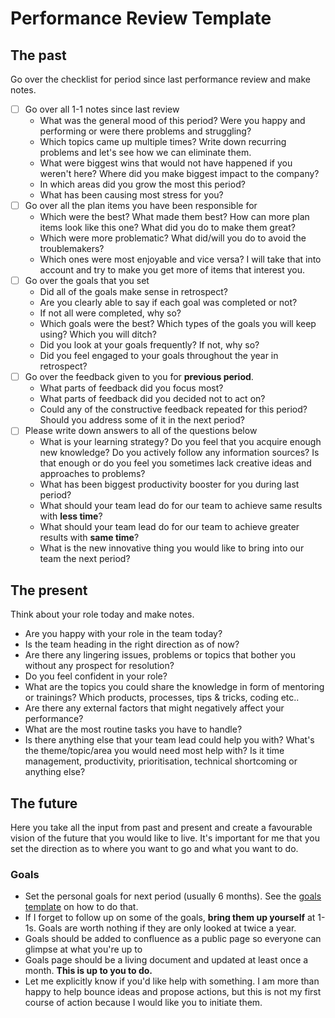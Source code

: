 # Performance Review Template

## The past

Go over the checklist for period since last performance review and make notes.

- [ ] Go over all 1-1 notes since last review
    - What was the general mood of this period? Were you happy and performing or were there problems and struggling? 
    - Which topics came up multiple times? Write down recurring problems and let's see how we can eliminate them.
    - What were biggest wins that would not have happened if you weren't here? Where did you make biggest impact to the company?
    - In which areas did you grow the most this period?
    - What has been causing most stress for you?
- [ ] Go over all the plan items you have been responsible for  
    - Which were the best? What made them best? How can more plan items look like this one? What did you do to make them great?
    - Which were more problematic? What did/will you do to avoid the troublemakers?
    - Which ones were most enjoyable and vice versa? I will take that into account and try to make you get more of items that interest you. 
- [ ] Go over the goals that you set
    - Did all of the goals make sense in retrospect?
    - Are you clearly able to say if each goal was completed or not?
    - If not all were completed, why so?
    - Which goals were the best? Which types of the goals you will keep using? Which you will ditch?
    - Did you look at your goals frequently? If not, why so?
    - Did you feel engaged to your goals throughout the year in retrospect?
- [ ] Go over the feedback given to you for **previous period**.
    - What parts of feedback did you focus most? 
    - What parts of feedback did you decided not to act on?
    - Could any of the constructive feedback repeated for this period? Should you address some of it in the next period?
- [ ] Please write down answers to all of the questions below
    - What is your learning strategy? Do you feel that you acquire enough new knowledge? Do you actively follow any 
    information sources? Is that enough or do you feel you sometimes lack creative ideas and approaches to problems?
    - What has been biggest productivity booster for you during last period?
    - What should your team lead do for our team to achieve same results with **less time**?
    - What should your team lead do for our team to achieve greater results with **same time**?
    - What is the new innovative thing you would like to bring into our team the next period?

## The present

Think about your role today and make notes.

- Are you happy with your role in the team today? 
- Is the team heading in the right direction as of now?
- Are there any lingering issues, problems or topics that bother you without any prospect for resolution?
- Do you feel confident in your role?
- What are the topics you could share the knowledge in form of mentoring or trainings? Which products, processes, tips & tricks, coding etc..
- Are there any external factors that might negatively affect your performance?
- What are the most routine tasks you have to handle?
- Is there anything else that your team lead could help you with? What's the theme/topic/area you would need most help with?
Is it time management, productivity, prioritisation, technical shortcoming or anything else?

## The future

Here you take all the input from past and present and create a favourable vision of the future that you would like to live.
It's important for me that you set the direction as to where you want to go and what you want to do. 

### Goals

- Set the personal goals for next period (usually 6 months). See the [goals template](personal-goals.md) on how to do that.
- If I forget to follow up on some of the goals, **bring them up yourself** at 1-1s. Goals are worth nothing if they
are only looked at twice a year. 
- Goals should be added to confluence as a public page so everyone can glimpse at what you're up to
- Goals page should be a living document and updated at least once a month. **This is up to you to do.**
- Let me explicitly know if you'd like help with something. I am more than happy to help bounce ideas and propose actions,
but this is not my first course of action because I would like you to initiate them. 

